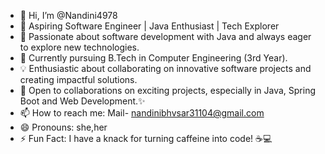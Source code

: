- 👋 Hi, I’m @Nandini4978
- 🚀 Aspiring Software Engineer | Java Enthusiast | Tech Explorer
- 👀 Passionate about software development with Java and always eager to explore new technologies.
- 🌱 Currently pursuing B.Tech in Computer Engineering (3rd Year).
- 💡 Enthusiastic about collaborating on innovative software projects and creating impactful solutions.
- 💞️ Open to collaborations on exciting projects, especially in Java, Spring Boot and Web Development.✨
- 📫 How to reach me: Mail- nandinibhvsar31104@gmail.com
- 😄 Pronouns: she,her
- ⚡ Fun Fact: I have a knack for turning caffeine into code! ☕💻
<!---
Nandini4978/Nandini4978 is a ✨ special ✨ repository because its `README.md` (this file) appears on your GitHub profile.
You can click the Preview link to take a look at your changes.
--->
